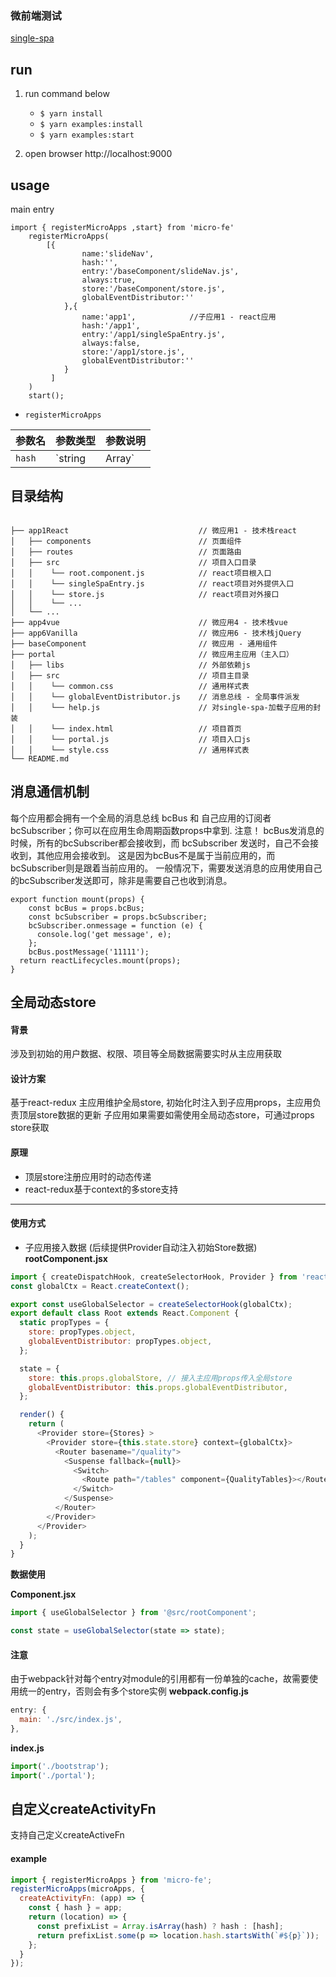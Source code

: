 ### 微前端测试

[single-spa](https://github.com/CanopyTax/single-spa)

## run

1. run command below

   - `$ yarn install`
   - `$ yarn examples:install`
   - `$ yarn examples:start`

2. open browser  http://localhost:9000 

## usage

main entry
 
  
```
import { registerMicroApps ,start} from 'micro-fe'
    registerMicroApps(
        [{
                name:'slideNav',
                hash:'',
                entry:'/baseComponent/slideNav.js',
                always:true,
                store:'/baseComponent/store.js',
                globalEventDistributor:''
            },{
                name:'app1',            //子应用1 - react应用
                hash:'/app1',
                entry:'/app1/singleSpaEntry.js',
                always:false,
                store:'/app1/store.js',
                globalEventDistributor:''
            }
         ]
    )
    start();
```

- `registerMicroApps`

|参数名|参数类型|参数说明|
|--|--|---|
| `hash`| `string | Array<string>`  | 子应用激活hash |



## 目录结构
```shell

├── app1React                             // 微应用1 - 技术栈react
│   ├── components                        // 页面组件
│   ├── routes                            // 页面路由
│   ├── src                               // 项目入口目录
│   │    └── root.component.js            // react项目根入口
│   │    └── singleSpaEntry.js            // react项目对外提供入口
│   │    └── store.js                     // react项目对外接口
│   │    └── ...                     
│   └── ...
├── app4vue                               // 微应用4 - 技术栈vue
├── app6Vanilla                           // 微应用6 - 技术栈jQuery
├── baseComponent                         // 微应用 - 通用组件
├── portal                                // 微应用主应用（主入口） 
│   ├── libs                              // 外部依赖js
│   ├── src                               // 项目主目录
│   │    └── common.css                   // 通用样式表
│   │    └── globalEventDistributor.js    // 消息总线 - 全局事件派发
│   │    └── help.js                      // 对single-spa-加载子应用的封装
│   │    └── index.html                   // 项目首页
│   │    └── portal.js                    // 项目入口js
│   │    └── style.css                    // 通用样式表          
└── README.md                             

```

## 消息通信机制

每个应用都会拥有一个全局的消息总线 bcBus 和 自己应用的订阅者 bcSubscriber；你可以在应用生命周期函数props中拿到.
注意！ bcBus发消息的时候，所有的bcSubscriber都会接收到，而 bcSubscriber 发送时，自己不会接收到，其他应用会接收到。
这是因为bcBus不是属于当前应用的，而bcSubscriber则是跟着当前应用的。
一般情况下，需要发送消息的应用使用自己的bcSubscriber发送即可，除非是需要自己也收到消息。

```
export function mount(props) {
	const bcBus = props.bcBus;
	const bcSubscriber = props.bcSubscriber;
	bcSubscriber.onmessage = function (e) {
	  console.log('get message', e);
	};
	bcBus.postMessage('11111');
  return reactLifecycles.mount(props);
}

```


## 全局动态store
#### 背景
涉及到初始的用户数据、权限、项目等全局数据需要实时从主应用获取
#### 设计方案
基于react-redux
主应用维护全局store, 初始化时注入到子应用props，主应用负责顶层store数据的更新
子应用如果需要如需使用全局动态store，可通过props store获取
#### 原理
- 顶层store注册应用时的动态传递
- react-redux基于context的多store支持

***
#### 使用方式

- 子应用接入数据 (后续提供Provider自动注入初始Store数据)
**rootComponent.jsx**
```javascript
import { createDispatchHook, createSelectorHook, Provider } from 'react-redux';
const globalCtx = React.createContext();

export const useGlobalSelector = createSelectorHook(globalCtx);
export default class Root extends React.Component {
  static propTypes = {
    store: propTypes.object,
    globalEventDistributor: propTypes.object,
  };

  state = {
    store: this.props.globalStore, // 接入主应用props传入全局store
    globalEventDistributor: this.props.globalEventDistributor,
  };

  render() {
    return (
      <Provider store={Stores} >
        <Provider store={this.state.store} context={globalCtx}>
          <Router basename="/quality">
            <Suspense fallback={null}>
              <Switch>
                <Route path="/tables" component={QualityTables}></Route>
              </Switch>
            </Suspense>
          </Router>
        </Provider>
      </Provider>
    );
  }
}

```
**数据使用**

**Component.jsx**
```javascript
import { useGlobalSelector } from '@src/rootComponent';

const state = useGlobalSelector(state => state);

```

#### 注意
由于webpack针对每个entry对module的引用都有一份单独的cache，故需要使用统一的entry，否则会有多个store实例
**webpack.config.js**
```javascript
entry: {
  main: './src/index.js',
},
```
**index.js**
```javascript
import('./bootstrap');
import('./portal');
```

## 自定义createActivityFn

支持自己定义createActiveFn

#### example

```javascript
import { registerMicroApps } from 'micro-fe';
registerMicroApps(microApps, {
  createActivityFn: (app) => {
    const { hash } = app;
    return (location) => {
      const prefixList = Array.isArray(hash) ? hash : [hash];
      return prefixList.some(p => location.hash.startsWith(`#${p}`));
    };
  }
});
```
